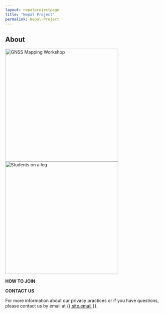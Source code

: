 ```yaml
---
layout: nepalprojectpage
title: "Nepal Project"
permalink: Nepal-Project
---
```

    
 
<div class="col-lg-12 text-center">
	<h2 class="section-heading text-uppercase">About</h2>
</div>



<img src="../../assets/img/nepalteam/gps_workshop.jpg" alt="GNSS Mapping Workshop" width="360"/>
<img src="../../assets/img/nepalteam/goofy_log.png" alt="Students on a log" width="360"/>

**HOW TO JOIN**



**CONTACT US**

For more information about our privacy practices or if you have questions, please contact us by email at <a href="mailto:{{ site.email }}">{{ site.email }}</a>.